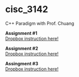 # cisc_3142
C++ Paradigm with Prof. Chuang

**Assignment #1** <br />
[Dropbox instruction here!](https://www.dropbox.com/s/r8obg7ijo424vhx/CISC%203142%20Class%20Exercise%201.docx?dl=0)

**Assignment #2** <br />
[Dropbox instruction here!](https://www.dropbox.com/s/hf3elq7phfe839o/CISC%203142%20Class%20Exercise%202.docx?dl=0)

**Assingment #3** <br />
[Dropbox instruction here!](https://www.dropbox.com/s/v27vayfohrbs8q1/CISC%203142%20Class%20Exercise%203.docx?dl=0)
